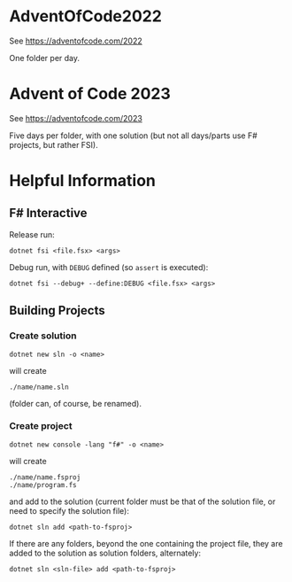 # AdventOfCode2022

See https://adventofcode.com/2022

One folder per day.

# Advent of Code 2023

See https://adventofcode.com/2023

Five days per folder, with one solution (but not all days/parts use F# projects, but rather FSI).


# Helpful Information

## F# Interactive

Release run:

    dotnet fsi <file.fsx> <args>

Debug run, with `DEBUG` defined (so `assert` is executed):

    dotnet fsi --debug+ --define:DEBUG <file.fsx> <args>


## Building Projects

### Create solution

    dotnet new sln -o <name>

will create

    ./name/name.sln

(folder can, of course, be renamed).

### Create project

    dotnet new console -lang "f#" -o <name>

will create

    ./name/name.fsproj
    ./name/program.fs

and add to the solution (current folder must be that of the solution file, or need to specify the solution file):

    dotnet sln add <path-to-fsproj>

If there are any folders, beyond the one containing the project file, they are added to the solution as solution folders, alternately:

    dotnet sln <sln-file> add <path-to-fsproj>
